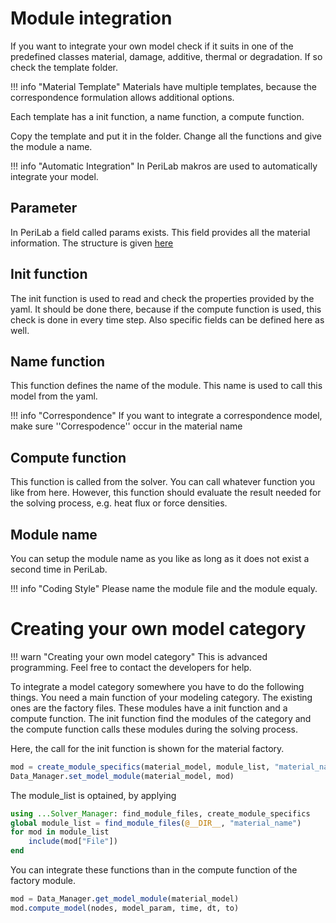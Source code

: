 # Module integration
If you want to integrate your own model check if it suits in one of the predefined classes material, damage, additive, thermal or degradation. If so check the template folder.

!!! info "Material Template"
    Materials have multiple templates, because the correspondence formulation allows additional options.

Each template has a init function, a name function, a compute function.

Copy the template and put it in the folder. Change all the functions and give the module a name.

!!! info "Automatic Integration"
    In PeriLab makros are used to automatically integrate your model.

## Parameter
In PeriLab a field called params exists. This field provides all the material information. The structure is given [here](@ref "Parameters")

## Init function
The init function is used to read and check the  properties provided by the yaml. It should be done there, because if the compute function is used, this check is done in every time step. Also specific fields can be defined here as well.

## Name function
This function defines the name of the module. This name is used to call this model from the yaml.

!!! info "Correspondence"
    If you want to integrate a correspondence model, make sure ''Correspodence'' occur in the material name

## Compute function
This function is called from the solver. You can call whatever function you like from here. However, this function should evaluate the result needed for the solving process, e.g. heat flux or force densities.

## Module name
You can setup the module name as you like as long as it does not exist a second time in PeriLab.

!!! info "Coding Style"
    Please name the module file and the module equaly.

# Creating your own model category
!!! warn "Creating your own model category"
    This is advanced programming. Feel free to contact the developers for help.

To integrate a model category somewhere you have to do the following things. You need a main function of your modeling category. The existing ones are the factory files. These modules have a init function and a compute function. The init function find the modules of the category and the compute function calls these modules during the solving process.

Here, the call for the init function is shown for the material factory.

```julia
mod = create_module_specifics(material_model, module_list, "material_name")
Data_Manager.set_model_module(material_model, mod)
```

The module_list is optained, by applying

```julia
using ...Solver_Manager: find_module_files, create_module_specifics
global module_list = find_module_files(@__DIR__, "material_name")
for mod in module_list
    include(mod["File"])
end
```

You can integrate these functions than in the compute function of the factory module.

```julia
mod = Data_Manager.get_model_module(material_model)
mod.compute_model(nodes, model_param, time, dt, to)
```
